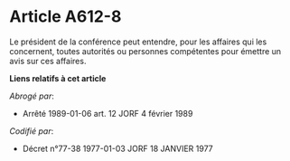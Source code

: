 # Article A612-8

Le président de la conférence peut entendre, pour les affaires qui les concernent, toutes autorités ou personnes compétentes
pour émettre un avis sur ces affaires.

**Liens relatifs à cet article**

_Abrogé par_:

  - Arrêté 1989-01-06 art. 12 JORF 4 février 1989

_Codifié par_:

  - Décret n°77-38 1977-01-03 JORF 18 JANVIER 1977
